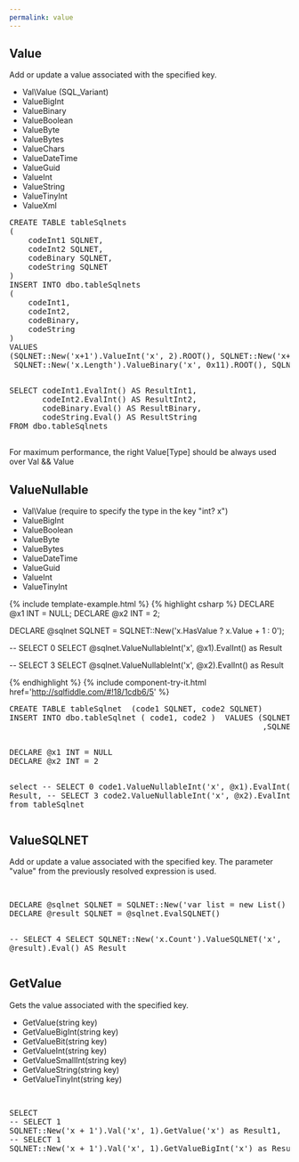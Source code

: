 ```yaml
---
permalink: value
---
```


## Value

Add or update a value associated with the specified key.

 - Val\Value (SQL_Variant)
 - ValueBigInt
 - ValueBinary
 - ValueBoolean
 - ValueByte
 - ValueBytes
 - ValueChars
 - ValueDateTime
 - ValueGuid
 - ValueInt
 - ValueString
 - ValueTinyInt
 - ValueXml

<div class="sqlfiddle">
                <pre class="schema">
CREATE TABLE tableSqlnets
(
    codeInt1 SQLNET,
    codeInt2 SQLNET,
    codeBinary SQLNET,
    codeString SQLNET
)
INSERT INTO dbo.tableSqlnets
(
    codeInt1,
    codeInt2,
    codeBinary,
    codeString
)
VALUES
(SQLNET::New('x+1').ValueInt('x', 2).ROOT(), SQLNET::New('x+1').ValueInt('x', 2).ROOT(),
 SQLNET::New('x.Length').ValueBinary('x', 0x11).ROOT(), SQLNET::New('"ZZZ " + x').ValueString('x', 'Projects').ROOT())
                </pre>
                <pre class="sql">
SELECT codeInt1.EvalInt() AS ResultInt1,
       codeInt2.EvalInt() AS ResultInt2,
       codeBinary.Eval() AS ResultBinary,
       codeString.Eval() AS ResultString
FROM dbo.tableSqlnets
                </pre>
</div>

For maximum performance, the right Value[Type] should be always used over Val && Value

## ValueNullable

 - Val\Value (require to specify the type in the key "int? x")
 - ValueBigInt
 - ValueBoolean
 - ValueByte
 - ValueBytes
 - ValueDateTime
 - ValueGuid
 - ValueInt
 - ValueTinyInt

{% include template-example.html %} 
{% highlight csharp %}
DECLARE @x1 INT = NULL;
DECLARE @x2 INT = 2;

DECLARE @sqlnet SQLNET = SQLNET::New('x.HasValue ? x.Value + 1 : 0');

-- SELECT 0
SELECT @sqlnet.ValueNullableInt('x', @x1).EvalInt() as Result

-- SELECT 3
SELECT @sqlnet.ValueNullableInt('x', @x2).EvalInt() as Result

{% endhighlight %}
{% include component-try-it.html href='http://sqlfiddle.com/#!18/1cdb6/5' %}
<div class="sqlfiddle">
                <pre class="schema">
CREATE TABLE tableSqlnet  (code1 SQLNET, code2 SQLNET)
INSERT INTO dbo.tableSqlnet ( code1, code2 )  VALUES (SQLNET::New('x.HasValue ? x.Value + 1 : 0').ROOT()
                                                      ,SQLNET::New('x.HasValue ? x.Value + 1 : 0').ROOT())
                </pre>
                <pre class="sql">
DECLARE @x1 INT = NULL
DECLARE @x2 INT = 2

select
-- SELECT 0 
code1.ValueNullableInt('x', @x1).EvalInt() as Result,
-- SELECT 3 
code2.ValueNullableInt('x', @x2).EvalInt() as Result  from tableSqlnet
                </pre>
</div>


## ValueSQLNET

Add or update a value associated with the specified key. The parameter "value" from the previously resolved expression is used.

<div class="sqlfiddle">
                <pre class="schema">
                </pre>
                <pre class="sql">
DECLARE @sqlnet SQLNET = SQLNET::New('var list = new List<int>() { 1, 2, 3, 4}')
DECLARE @result SQLNET = @sqlnet.EvalSQLNET()

-- SELECT 4
SELECT SQLNET::New('x.Count').ValueSQLNET('x', @result).Eval()  AS Result 
                </pre>
</div>


## GetValue

Gets the value associated with the specified key.

 - GetValue(string key)
 - GetValueBigInt(string key)
 - GetValueBit(string key)
 - GetValueInt(string key)
 - GetValueSmallInt(string key)
 - GetValueString(string key)
 - GetValueTinyInt(string key)

<div class="sqlfiddle">
                <pre class="schema">
                </pre>
                <pre class="sql">
SELECT
-- SELECT 1
SQLNET::New('x + 1').Val('x', 1).GetValue('x') as Result1,
-- SELECT 1
SQLNET::New('x + 1').Val('x', 1).GetValueBigInt('x') as Result2
                </pre>
</div>
